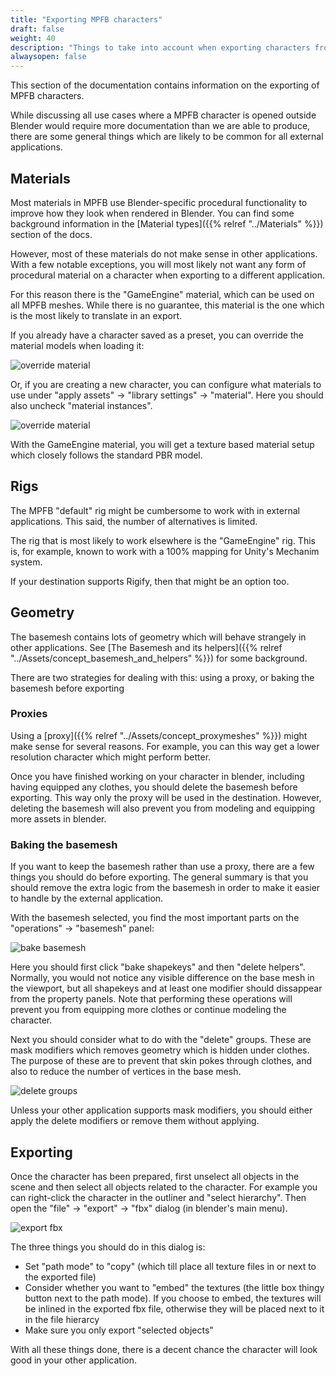 ```yaml
---
title: "Exporting MPFB characters"
draft: false
weight: 40
description: "Things to take into account when exporting characters from MPFB to other applications"
alwaysopen: false
---
```


This section of the documentation contains information on the exporting of MPFB characters.

While discussing all use cases where a MPFB character is opened outside Blender would require more documentation than we are able to produce, there
are some general things which are likely to be common for all external applications. 

## Materials

Most materials in MPFB use Blender-specific procedural functionality to improve how they look when rendered
in Blender. You can find some background information in the [Material types]({{% relref "../Materials" %}}) section of the docs.

However, most of these materials do not make sense in other applications. With a few notable exceptions, you will most likely not want
any form of procedural material on a character when exporting to a different application.

For this reason there is the "GameEngine" material, which can be used on all MPFB meshes. While there is no guarantee, this material is 
the one which is the most likely to translate in an export.

If you already have a character saved as a preset, you can override the material models when loading it:

![override material](material_override.png)

Or, if you are creating a new character, you can configure what materials to use under "apply assets" -> "library settings" -> "material". Here you
should also uncheck "material instances".

![override material](material_config.png)

With the GameEngine material, you will get a texture based material setup which closely follows the standard PBR model.
 
## Rigs

The MPFB "default" rig might be cumbersome to work with in external applications. This said, the number of alternatives is limited. 

The rig that is most likely to work elsewhere is the "GameEngine" rig. This is, for example, known to work with a 100% mapping for Unity's Mechanim system.

If your destination supports Rigify, then that might be an option too.

## Geometry

The basemesh contains lots of geometry which will behave strangely in other applications.
See [The Basemesh and its helpers]({{% relref "../Assets/concept_basemesh_and_helpers" %}}) for some background.

There are two strategies for dealing with this: using a proxy, or baking the basemesh before exporting

### Proxies

Using a [proxy]({{% relref "../Assets/concept_proxymeshes" %}}) might make sense for several reasons. For example, you can this way get a lower resolution
character which might perform better. 

Once you have finished working on your character in blender, including having equipped any clothes, you should delete the basemesh before exporting. This 
way only the proxy will be used in the destination. However, deleting the basemesh will also prevent you from modeling and equipping more assets in blender.

### Baking the basemesh

If you want to keep the basemesh rather than use a proxy, there are a few things you should do before exporting. The general summary is that you should 
remove the extra logic from the basemesh in order to make it easier to handle by the external application. 

With the basemesh selected, you find the most important parts on the "operations" -> "basemesh" panel:

![bake basemesh](bm_bake.png)

Here you should first click "bake shapekeys" and then "delete helpers". Normally, you would not notice any visible difference on the base mesh in the viewport,
but all shapekeys and at least one modifier should dissappear from the property panels. Note that performing these operations will prevent you from equipping more clothes or continue modeling the character. 

Next you should consider what to do with the "delete" groups. These are mask modifiers which removes geometry which is hidden under clothes. The purpose of these are
to prevent that skin pokes through clothes, and also to reduce the number of vertices in the base mesh.

![delete groups](bm_delete.png)

Unless your other application supports mask modifiers, you should either apply the delete modifiers or remove them without applying. 

## Exporting

Once the character has been prepared, first unselect all objects in the scene and then select all objects related to the character. For example you can
right-click the character in the outliner and "select hierarchy". Then open the "file" -> "export" -> "fbx" dialog (in blender's main menu).

![export fbx](export_fbx.png)

The three things you should do in this dialog is:

* Set "path mode" to "copy" (which till place all texture files in or next to the exported file)
* Consider whether you want to "embed" the textures (the little box thingy button next to the path mode). If you choose to embed, the textures will be inlined in the exported fbx file, otherwise they will be placed next to it in the file hierarcy
* Make sure you only export "selected objects"

With all these things done, there is a decent chance the character will look good in your other application.


